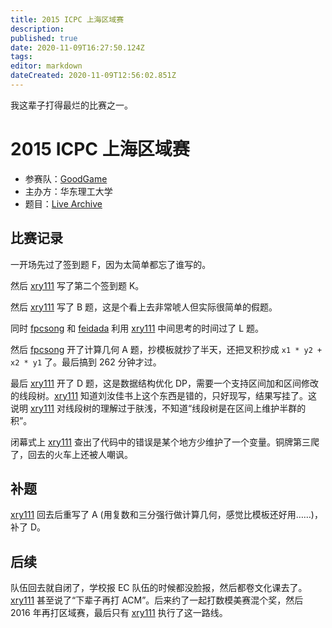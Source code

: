 ```yaml
---
title: 2015 ICPC 上海区域赛
description: 
published: true
date: 2020-11-09T16:27:50.124Z
tags: 
editor: markdown
dateCreated: 2020-11-09T12:56:02.851Z
---
```


我这辈子打得最烂的比赛之一。

# 2015 ICPC 上海区域赛

* 参赛队：[GoodGame](/team/goodgame)
* 主办方：华东理工大学
* 题目：[Live Archive](https://icpcarchive.ecs.baylor.edu/index.php?option=com_onlinejudge&Itemid=8&category=681)

[xry111]: /person/xry111
[fpcsong]: /person/fpcsong
[feidada]: /person/feidada

## 比赛记录

一开场先过了签到题 F，因为太简单都忘了谁写的。

然后 [xry111] 写了第二个签到题 K。

然后 [xry111] 写了 B 题，这是个看上去非常唬人但实际很简单的假题。

同时 [fpcsong] 和 [feidada] 利用 [xry111] 中间思考的时间过了 L 题。

然后 [fpcsong] 开了计算几何 A 题，抄模板就抄了半天，还把叉积抄成 `x1 * y2 + x2 * y1` 了。最后搞到 262 分钟才过。

最后 [xry111] 开了 D 题，这是数据结构优化 DP，需要一个支持区间加和区间修改的线段树。[xry111] 知道刘汝佳书上这个东西是错的，只好现写，结果写挂了。这说明 [xry111] 对线段树的理解过于肤浅，不知道“线段树是在区间上维护半群的积”。

闭幕式上 [xry111] 查出了代码中的错误是某个地方少维护了一个变量。铜牌第三爬了，回去的火车上还被人嘲讽。

## 补题

[xry111] 回去后重写了 A (用复数和三分强行做计算几何，感觉比模板还好用……)，补了 D。

## 后续

队伍回去就自闭了，学校报 EC 队伍的时候都没脸报，然后都卷文化课去了。[xry111] 甚至说了“下辈子再打 ACM”。后来约了一起打数模美赛混个奖，然后 2016 年再打区域赛，最后只有 [xry111] 执行了这一路线。